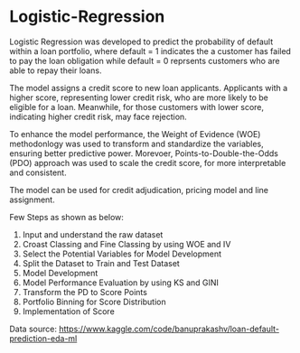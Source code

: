 # Logistic-Regression

Logistic Regression was developed to predict the probability of default within a loan portfolio, where default = 1 indicates the a customer has failed to pay the loan obligation while default = 0 reprsents customers who are able to repay their loans.

The model assigns a credit score to new loan applicants. Applicants with a higher score, representing lower credit risk, who are more likely to be eligible for a loan. Meanwhile, for those customers with lower score, indicating higher credit risk, may face rejection.

To enhance the model performance, the Weight of Evidence (WOE) methodonlogy was used to transform and standardize the variables, ensuring better predictive power. Morevoer, Points-to-Double-the-Odds (PDO) approach was used to scale the credit score, for more interpretable and consistent.

The model can be used for credit adjudication, pricing model and line assignment.

Few Steps as shown as below:
1. Input and understand the raw dataset
2. Croast Classing and Fine Classing by using WOE and IV
3. Select the Potential Variables for Model Development
4. Split the Dataset to Train and Test Dataset
5. Model Development
6. Model Performance Evaluation by using KS and GINI
7. Transform the PD to Score Points
8. Portfolio Binning for Score Distribution
9. Implementation of Score


Data source: https://www.kaggle.com/code/banuprakashv/loan-default-prediction-eda-ml
